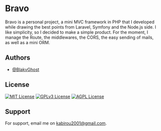 # Bravo

 Bravo is a personal project, a mini MVC framework in PHP that I developed while drawing the best points from Laravel, Symfony and the Node.js side. I like simplicity, so I decided to make a simple product. For the moment, I manage the Route, the middlewares, the CORS, the easy sending of mails, as well as a mini ORM.

## Authors

- [@BlakvGhost](https://github.com/BlakvGhost)

## License

[![MIT License](https://img.shields.io/badge/License-MIT-green.svg)](https://choosealicense.com/licenses/mit/)
[![GPLv3 License](https://img.shields.io/badge/License-GPL%20v3-yellow.svg)](https://opensource.org/licenses/)
[![AGPL License](https://img.shields.io/badge/license-AGPL-blue.svg)](http://www.gnu.org/licenses/agpl-3.0)

## Support

For support, email me on <kabirou2001@gmail.com>.
